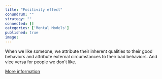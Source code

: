 ```yaml
---
title: "Positivity effect"
conundrum: ""
strategy: ""
connected: []
categories: ['Mental Models']
published: true
image: 
---
```


When we like someone, we attribute their inherent qualities to their good behaviors and attribute external circumstances to their bad behaviors. And vice versa for people we don't like.

[More information](https://en.wikipedia.org/wiki/Positivity_effect)


